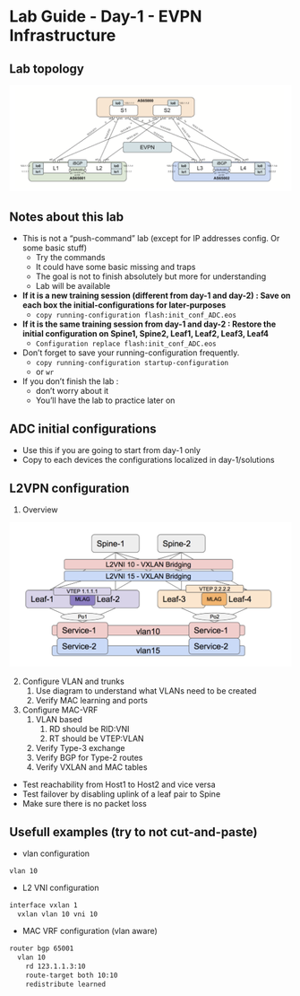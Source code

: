 # Lab Guide - Day-1 - EVPN Infrastructure

## Lab topology

![lab-topology.png](lab-topology.png)

## Notes about this lab

* This is not a “push-command” lab (except for IP addresses config. Or some basic stuff)
  * Try the commands
  * It could have some basic missing and traps
  * The goal is not to finish absolutely but more for understanding
  * Lab will be available
* **If it is a new training session (different from day-1 and day-2) : Save on each box the initial-configurations for later-purposes**
  * `copy running-configuration flash:init_conf_ADC.eos`
* **If it is the same training session from day-1 and day-2 : Restore the initial configuration on Spine1, Spine2, Leaf1, Leaf2, Leaf3, Leaf4**
  * `Configuration replace flash:init_conf_ADC.eos`
* Don’t forget to save your running-configuration frequently.
  * `copy running-configuration startup-configuration`
  * or `wr`
* If you don’t finish the lab : 
  * don’t worry about it 
  * You’ll have the lab to practice later on

## ADC initial configurations

* Use this if you are going to start from day-1 only
* Copy to each devices the configurations localized in day-1/solutions

## L2VPN configuration

1. Overview

![l2vpn-overview.png](l2vpn-overview.png)

2. Configure VLAN and trunks
   1. Use diagram to understand what VLANs need to be created
   2. Verify MAC learning and ports
3. Configure MAC-VRF
   1. VLAN based
      1. RD should be RID:VNI
      2. RT should be VTEP:VLAN
   2. Verify Type-3 exchange
   3. Verify BGP for Type-2 routes
   4. Verify VXLAN and MAC tables

* Test reachability from Host1 to Host2 and vice versa
* Test failover by disabling uplink of a leaf pair to Spine
* Make sure there is no packet loss

## Usefull examples (try to not cut-and-paste)

* vlan configuration

```
vlan 10
```

* L2 VNI configuration

```
interface vxlan 1
  vxlan vlan 10 vni 10
```

* MAC VRF configuration (vlan aware)

```
router bgp 65001
  vlan 10
    rd 123.1.1.3:10
    route-target both 10:10
    redistribute learned
```